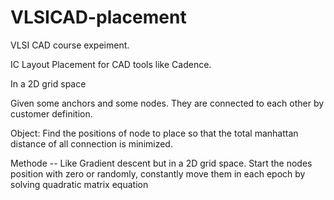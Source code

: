 # VLSICAD-placement
VLSI CAD course expeiment.

IC Layout Placement for CAD tools like Cadence.

In a 2D grid space

Given some anchors and some nodes. They are connected to each other by customer definition.

Object: Find the positions of node to place so that the total manhattan distance of all connection is minimized.

Methode -- Like Gradient descent but in a 2D grid space. 
Start the nodes position with zero or randomly, constantly move them in each epoch by solving quadratic matrix equation




